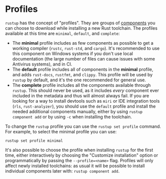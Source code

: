 # Profiles

`rustup` has the concept of "profiles". They are groups of [components] you
can choose to download while installing a new Rust toolchain. The profiles
available at this time are `minimal`, `default`, and `complete`:

* The **minimal** profile includes as few components as possible to get a
  working compiler (`rustc`, `rust-std`, and `cargo`). It's recommended to use
  this component on Windows systems if you don't use local documentation (the
  large number of files can cause issues with some Antivirus systems), and in
  CI.
* The **default** profile includes all of components in the **minimal**
  profile, and adds `rust-docs`, `rustfmt`, and `clippy`. This profile will be
  used by `rustup` by default, and it's the one recommended for general use.
* The **complete** profile includes all the components available through
  `rustup`. This should never be used, as it includes *every* component ever
  included in the metadata and thus will almost always fail. If you are
  looking for a way to install devtools such as `miri` or IDE integration
  tools (`rls`, `rust-analyzer`), you should use the `default` profile and
  install the needed additional components manually, either by using `rustup
  component add` or by using `-c` when installing the toolchain.

To change the `rustup` profile you can use the `rustup set profile` command.
For example, to select the minimal profile you can use:

```console
rustup set profile minimal
```

It's also possible to choose the profile when installing `rustup` for the
first time, either interactively by choosing the "Customize installation"
option or programmatically by passing the `--profile=<name>` flag. Profiles
will only affect newly installed toolchains: as usual it will be possible to
install individual components later with: `rustup component add`.

[components]: components.md
